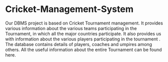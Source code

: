 # Cricket-Management-System
Our DBMS project is based on Cricket Tournament management. It provides various information about the various teams participating in the Tournament,  in which all the major countries participate. It also provides us with  information about the various players participating in the tournament . The  database contains details of players, coaches and umpires among others. All  the useful information about the entire Tournament can be found here.
